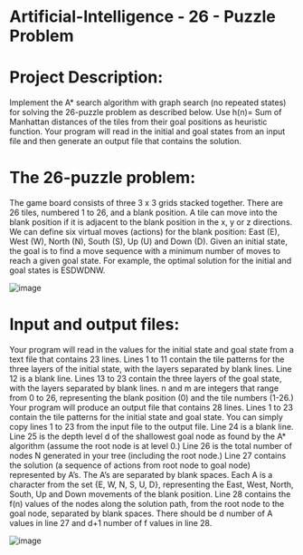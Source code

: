 # Artificial-Intelligence - 26 - Puzzle Problem
# Project Description: 
Implement the A* search algorithm with graph search (no repeated states) for solving the 26-puzzle problem as described below.  Use h(n)= Sum of Manhattan distances of the tiles from their goal positions as heuristic function. Your program will read in the initial and goal states from an input file and then generate an output file that contains the solution.  

# The 26-puzzle problem: 
The game board consists of three 3 x 3 grids stacked together. There are 26 tiles, numbered 1 to 26, and a blank position. A tile can move into the blank position if it is adjacent to the blank position in the x, y or z directions.  We can define six virtual moves (actions) for the blank position: East (E), West (W), North 
(N), South (S), Up (U) and Down (D). Given an initial state, the goal is to find a move sequence with a minimum number of moves to reach a given goal state. For example, the optimal solution for the initial and goal states is ESDWDNW.

![image](https://github.com/AnuOscar2308/Artificial-Intelligence/assets/83712797/30e8aaf0-4eb7-43b4-ab57-932a862da7fc)


# Input and output files: 
Your program will read in the values for the initial state and goal state from a text file that contains 23 lines. Lines 1 to 11 contain the tile patterns for the three layers of the initial state, with the layers separated by blank lines. Line 12 is a blank line. Lines 13 to 23 contain the three layers of the goal state, with the layers separated by blank lines. n and m are integers that range from 0 to 26, representing the blank position (0) and the tile numbers (1-26.)  Your program will produce an output file that contains 28 lines. Lines 1 to 23 contain the tile patterns for the initial state and goal state. You can simply copy lines 1 to 23 from the input file to the output file. Line 24 is a blank line. Line 25 is the depth level d of the shallowest goal node as found by the A* algorithm (assume the root node is at level 0.) Line 26 is the total number of nodes N generated in your tree (including the root node.) Line 27 contains the solution (a sequence of actions from root node to goal node) represented by A’s. The A’s are separated by blank spaces.  Each A is a character from the set {E, W, N, S, U, D}, representing the East, West, North, South, Up and Down movements of the blank position. Line 28 contains the f(n) values of the nodes along the solution path, from the root node to the goal node, separated by blank spaces. There should be d number of A values in line 27 and d+1 number of f values in line 28. 

![image](https://github.com/AnuOscar2308/Artificial-Intelligence/assets/83712797/cd01d052-109e-48c0-9d55-3403ac7e4b84)
